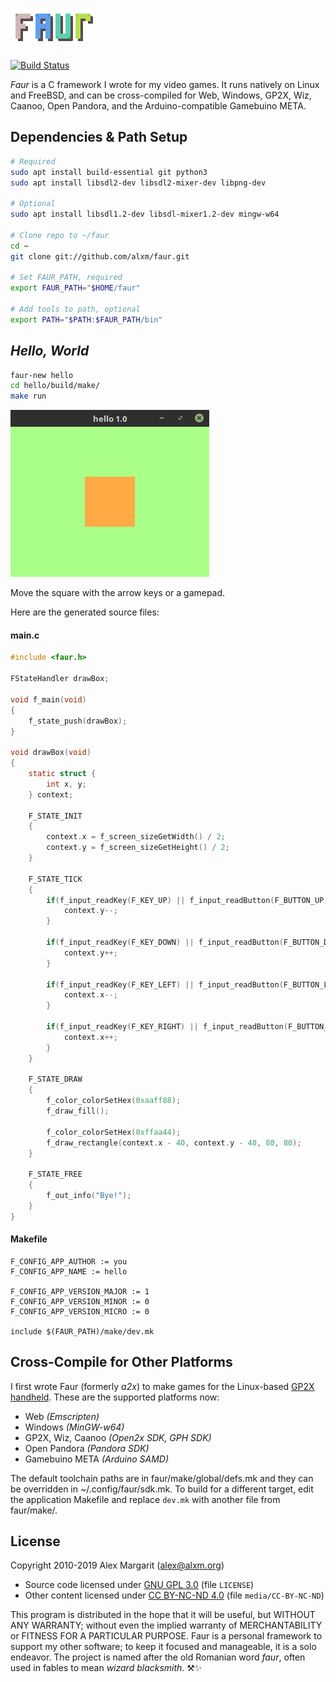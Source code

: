 # ![Faur](./media/faur.png "Faur")

[![Build Status](https://travis-ci.org/alxm/faur.svg?branch=master)](https://travis-ci.org/alxm/faur)

*Faur* is a C framework I wrote for my video games. It runs natively on Linux and FreeBSD, and can be cross-compiled for Web, Windows, GP2X, Wiz, Caanoo, Open Pandora, and the Arduino-compatible Gamebuino META.

## Dependencies & Path Setup

```sh
# Required
sudo apt install build-essential git python3
sudo apt install libsdl2-dev libsdl2-mixer-dev libpng-dev

# Optional
sudo apt install libsdl1.2-dev libsdl-mixer1.2-dev mingw-w64

# Clone repo to ~/faur
cd ~
git clone git://github.com/alxm/faur.git

# Set FAUR_PATH, required
export FAUR_PATH="$HOME/faur"

# Add tools to path, optional
export PATH="$PATH:$FAUR_PATH/bin"
```

## *Hello, World*

```sh
faur-new hello
cd hello/build/make/
make run
```

![Hello, World screenshot](./media/hello.gif "Hello, World screenshot")

Move the square with the arrow keys or a gamepad.

Here are the generated source files:

#### main.c

```c
#include <faur.h>

FStateHandler drawBox;

void f_main(void)
{
    f_state_push(drawBox);
}

void drawBox(void)
{
    static struct {
        int x, y;
    } context;

    F_STATE_INIT
    {
        context.x = f_screen_sizeGetWidth() / 2;
        context.y = f_screen_sizeGetHeight() / 2;
    }

    F_STATE_TICK
    {
        if(f_input_readKey(F_KEY_UP) || f_input_readButton(F_BUTTON_UP)) {
            context.y--;
        }

        if(f_input_readKey(F_KEY_DOWN) || f_input_readButton(F_BUTTON_DOWN)) {
            context.y++;
        }

        if(f_input_readKey(F_KEY_LEFT) || f_input_readButton(F_BUTTON_LEFT)) {
            context.x--;
        }

        if(f_input_readKey(F_KEY_RIGHT) || f_input_readButton(F_BUTTON_RIGHT)) {
            context.x++;
        }
    }

    F_STATE_DRAW
    {
        f_color_colorSetHex(0xaaff88);
        f_draw_fill();

        f_color_colorSetHex(0xffaa44);
        f_draw_rectangle(context.x - 40, context.y - 40, 80, 80);
    }

    F_STATE_FREE
    {
        f_out_info("Bye!");
    }
}
```

#### Makefile

```make
F_CONFIG_APP_AUTHOR := you
F_CONFIG_APP_NAME := hello

F_CONFIG_APP_VERSION_MAJOR := 1
F_CONFIG_APP_VERSION_MINOR := 0
F_CONFIG_APP_VERSION_MICRO := 0

include $(FAUR_PATH)/make/dev.mk
```

## Cross-Compile for Other Platforms

I first wrote Faur (formerly *a2x*) to make games for the Linux-based [GP2X handheld](https://www.alxm.org/games/gamepark.html). These are the supported platforms now:

* Web *(Emscripten)*
* Windows *(MinGW-w64)*
* GP2X, Wiz, Caanoo *(Open2x SDK, GPH SDK)*
* Open Pandora *(Pandora SDK)*
* Gamebuino META *(Arduino SAMD)*

The default toolchain paths are in faur/make/global/defs.mk and they can be overridden in ~/.config/faur/sdk.mk. To build for a different target, edit the application Makefile and replace `dev.mk` with another file from faur/make/.

## License

Copyright 2010-2019 Alex Margarit (alex@alxm.org)

* Source code licensed under [GNU GPL 3.0](https://www.gnu.org/licenses/gpl.html) (file `LICENSE`)
* Other content licensed under [CC BY-NC-ND 4.0](https://creativecommons.org/licenses/by-nc-nd/4.0/) (file `media/CC-BY-NC-ND`)

This program is distributed in the hope that it will be useful, but WITHOUT ANY WARRANTY; without even the implied warranty of MERCHANTABILITY or FITNESS FOR A PARTICULAR PURPOSE. Faur is a personal framework to support my other software; to keep it focused and manageable, it is a solo endeavor. The project is named after the old Romanian word *faur*, often used in fables to mean *wizard blacksmith*. ⚒️✨
